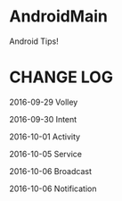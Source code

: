 # AndroidMain
Android Tips!

# CHANGE LOG

2016-09-29 Volley

2016-09-30 Intent

2016-10-01 Activity

2016-10-05 Service

2016-10-06 Broadcast

2016-10-06 Notification


